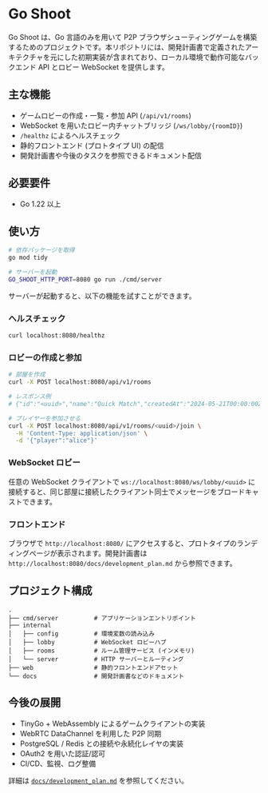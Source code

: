 # Go Shoot

Go Shoot は、Go 言語のみを用いて P2P ブラウザシューティングゲームを構築するためのプロジェクトです。本リポジトリには、開発計画書で定義されたアーキテクチャを元にした初期実装が含まれており、ローカル環境で動作可能なバックエンド API とロビー WebSocket を提供します。

## 主な機能

- ゲームロビーの作成・一覧・参加 API (`/api/v1/rooms`)
- WebSocket を用いたロビー内チャットブリッジ (`/ws/lobby/{roomID}`)
- `/healthz` によるヘルスチェック
- 静的フロントエンド (プロトタイプ UI) の配信
- 開発計画書や今後のタスクを参照できるドキュメント配信

## 必要要件

- Go 1.22 以上

## 使い方

```bash
# 依存パッケージを取得
go mod tidy

# サーバーを起動
GO_SHOOT_HTTP_PORT=8080 go run ./cmd/server
```

サーバーが起動すると、以下の機能を試すことができます。

### ヘルスチェック

```bash
curl localhost:8080/healthz
```

### ロビーの作成と参加

```bash
# 部屋を作成
curl -X POST localhost:8080/api/v1/rooms

# レスポンス例
# {"id":"<uuid>","name":"Quick Match","createdAt":"2024-05-21T00:00:00Z","players":[]}

# プレイヤーを参加させる
curl -X POST localhost:8080/api/v1/rooms/<uuid>/join \
  -H 'Content-Type: application/json' \
  -d '{"player":"alice"}'
```

### WebSocket ロビー

任意の WebSocket クライアントで `ws://localhost:8080/ws/lobby/<uuid>` に接続すると、同じ部屋に接続したクライアント同士でメッセージをブロードキャストできます。

### フロントエンド

ブラウザで `http://localhost:8080/` にアクセスすると、プロトタイプのランディングページが表示されます。開発計画書は `http://localhost:8080/docs/development_plan.md` から参照できます。

## プロジェクト構成

```
.
├── cmd/server          # アプリケーションエントリポイント
├── internal
│   ├── config          # 環境変数の読み込み
│   ├── lobby           # WebSocket ロビーハブ
│   ├── rooms           # ルーム管理サービス (インメモリ)
│   └── server          # HTTP サーバーとルーティング
├── web                 # 静的フロントエンドアセット
└── docs                # 開発計画書などのドキュメント
```

## 今後の展開

- TinyGo + WebAssembly によるゲームクライアントの実装
- WebRTC DataChannel を利用した P2P 同期
- PostgreSQL / Redis との接続や永続化レイヤの実装
- OAuth2 を用いた認証/認可
- CI/CD、監視、ログ整備

詳細は [`docs/development_plan.md`](docs/development_plan.md) を参照してください。
